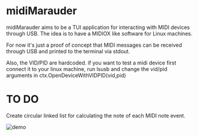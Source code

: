# midiMarauder
midiMarauder aims to be a TUI application for interacting with MIDI devices through USB. The idea is to have a MIDIOX like software for Linux machines.

For now it's just a proof of concept that MIDI messages can be received through USB and printed to the terminal via stdout.

Also, the VID/PID are hardcoded. if you want to  test a midi device first connect it to your linux machine, run lsusb and change the vid/pid arguments in ctx.OpenDeviceWithVIDPID(vid,pid)

# TO DO

Create circular linked list for calculating the note of each MIDI note event.

![demo](https://user-images.githubusercontent.com/89623002/228107528-5fe7f15f-cae8-421c-820e-8982d3935ef9.gif)

